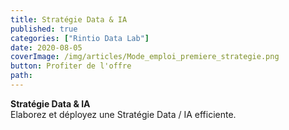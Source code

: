 ```yaml
---
title: Stratégie Data & IA
published: true
categories: ["Rintio Data Lab"]
date: 2020-08-05
coverImage: /img/articles/Mode_emploi_premiere_strategie.png
button: Profiter de l'offre
path:
---
```


**Stratégie Data & IA**  
Elaborez et déployez une Stratégie Data / IA efficiente.

